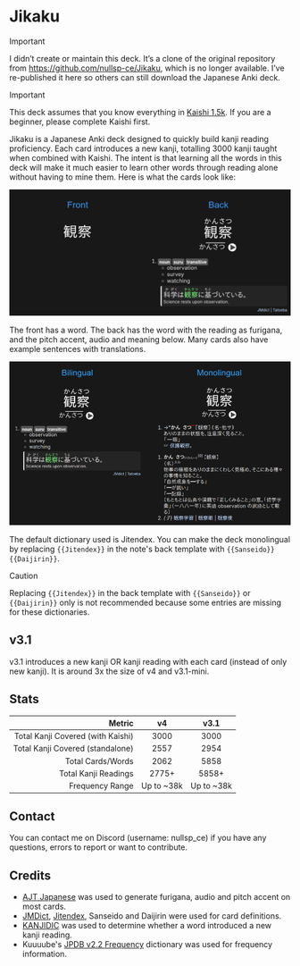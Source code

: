 # Jikaku

> [!IMPORTANT]
> I didn’t create or maintain this deck. It’s a clone of the original repository from https://github.com/nullsp-ce/Jikaku, which is no longer available. I’ve re-published it here so others can still download the Japanese Anki deck.

> [!IMPORTANT]
> This deck assumes that you know everything in [Kaishi 1.5k](https://github.com/donkuri/Kaishi/tree/main). If you are a beginner, please complete Kaishi first.

Jikaku is a Japanese Anki deck designed to quickly build kanji reading proficiency. Each card introduces a new kanji, totalling 3000 kanji taught when combined with Kaishi. The intent is that learning all the words in this deck will make it much easier to learn other words through reading alone without having to mine them. Here is what the cards look like:

![Image showing the front and back of a card](https://github.com/donprasetiyo/Jikaku/blob/master/JikakuCard.png?raw=true)

The front has a word. The back has the word with the reading as furigana, and the pitch accent, audio and meaning below. Many cards also have example sentences with translations.

![Image showing v4's card definitions](https://github.com/donprasetiyo/Jikaku/blob/master/v4card.png?raw=true)

The default dictionary used is Jitendex. You can make the deck monolingual by replacing `{{Jitendex}}` in the note's back template with `{{Sanseido}}{{Daijirin}}`.

> [!CAUTION]
> Replacing `{{Jitendex}}` in the back template with `{{Sanseido}}` or `{{Daijirin}}` only is not recommended because some entries are missing for these dictionaries.

## v3.1
v3.1 introduces a new kanji OR kanji reading with each card (instead of only new kanji). It is around 3x the size of v4 and v3.1-mini.

## Stats
| Metric                             |     v4     |    v3.1    |
|-----------------------------------:|:----------:|:----------:|
| Total Kanji Covered (with Kaishi)  |    3000    |    3000    |
| Total Kanji Covered (standalone)   |    2557    |    2954    |
| Total Cards/Words                  |    2062    |    5858    |
| Total Kanji Readings               |    2775+   |    5858+   |
| Frequency Range                    | Up to ~38k | Up to ~38k |

## Contact
You can contact me on Discord (username: nullsp_ce) if you have any questions, errors to report or want to contribute.

## Credits
- [AJT Japanese](https://github.com/Ajatt-Tools/Japanese) was used to generate furigana, audio and pitch accent on most cards.
- [JMDict](http://jmdict.org/), [Jitendex](https://jitendex.org/), Sanseido and Daijirin were used for card definitions.
- [KANJIDIC](https://github.com/MarvNC/yomitan-dictionaries?tab=readme-ov-file#kanjidic) was used to determine whether a word introduced a new kanji reading.
- Kuuuube's [JPDB v2.2 Frequency](https://github.com/Kuuuube/yomitan-dictionaries?tab=readme-ov-file#jpdb-v22-frequency-1) dictionary was used for frequency information.
